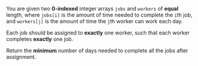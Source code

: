 You are given two **0-indexed** integer arrays `jobs` and `workers` of **equal** length, where `jobs[i]` is the amount of time needed to complete the `i`th job, and `workers[j]` is the amount of time the `j`th worker can work each day.

Each job should be assigned to **exactly** one worker, such that each worker completes **exactly** one job.

Return the **minimum** number of days needed to complete all the jobs after assignment.